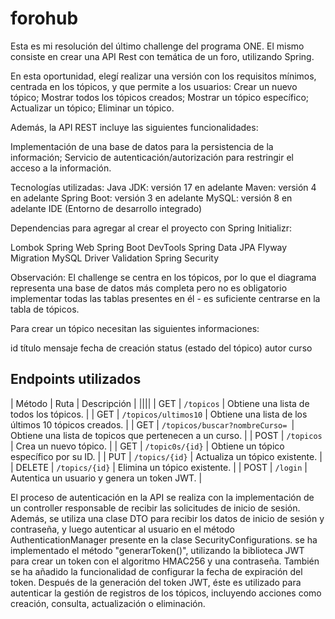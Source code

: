# forohub

Esta es mi resolución del último challenge del programa ONE.
El mismo consiste en crear una API Rest con temática de un foro, utilizando Spring.

En esta oportunidad, elegí realizar una versión con los requisitos mínimos, centrada en los tópicos, y que permite a los usuarios:
Crear un nuevo tópico;
Mostrar todos los tópicos creados;
Mostrar un tópico específico;
Actualizar un tópico;
Eliminar un tópico.

Además, la API REST incluye las siguientes funcionalidades:

Implementación de una base de datos para la persistencia de la información;
Servicio de autenticación/autorización para restringir el acceso a la información.

Tecnologías utilizadas:
Java JDK: versión 17 en adelante 
Maven: versión 4 en adelante
Spring Boot: versión 3 en adelante 
MySQL: versión 8 en adelante 
IDE (Entorno de desarrollo integrado) 

Dependencias para agregar al crear el proyecto con Spring Initializr:

Lombok
Spring Web
Spring Boot DevTools
Spring Data JPA
Flyway Migration
MySQL Driver
Validation
Spring Security

Observación: El challenge se centra en los tópicos, por lo que el diagrama 
representa una base de datos más completa pero no es obligatorio implementar todas 
las tablas presentes en él - es suficiente centrarse en la tabla de tópicos.

Para crear un tópico necesitan las siguientes informaciones:

id
título
mensaje
fecha de creación
status (estado del tópico)
autor
curso


## Endpoints utilizados

| Método | Ruta | Descripción |
||||
| GET | `/topicos` | Obtiene una lista de todos los tópicos. |
| GET | `/topicos/ultimos10` | Obtiene una lista de los últimos 10 tópicos creados. |
| GET | `/topicos/buscar?nombreCurso= `| Obtiene una lista de topicos que pertenecen a un curso. |
| POST | `/topicos` | Crea un nuevo tópico. |
| GET | `/topic0s/{id}` | Obtiene un tópico específico por su ID. |
| PUT | `/topics/{id}` | Actualiza un tópico existente. |
| DELETE | `/topics/{id}` | Elimina un tópico existente. |
| POST | `/login` | Autentica un usuario y genera un token JWT. |

El proceso de autenticación en la API se realiza con la implementación de un controller responsable de recibir las solicitudes de inicio de sesión.
Además, se utiliza una clase DTO para recibir los datos de inicio de sesión y contraseña, y luego autenticar al usuario en el método AuthenticationManager presente en la clase SecurityConfigurations.
se ha implementado el método "generarToken()", utilizando la biblioteca JWT para crear un token con el algoritmo HMAC256 y una contraseña. También se ha añadido la funcionalidad de configurar 
la fecha de expiración del token.
Después de la generación del token JWT, éste es utilizado para autenticar la gestión de registros de los tópicos, incluyendo acciones como creación, consulta, 
actualización o eliminación. 